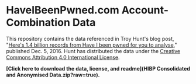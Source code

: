 # HaveIBeenPwned.com Account-Combination Data

This repository contains the data referenced in Troy Hunt's blog post, "[Here's 1.4 billion records from Have I been pwned for you to analyse](https://www.troyhunt.com/heres-1-4-billion-records-from-have-i-been-pwned-for-you-to-analyse/)," published Dec. 5, 2016. Hunt has distributed the data under the [Creative Commons Attribution 4.0 International License](https://creativecommons.org/licenses/by/4.0/).

__[Click here to download the data, license, and readme](HIBP Consolidated and Anonymised Data.zip?raw=true).__
